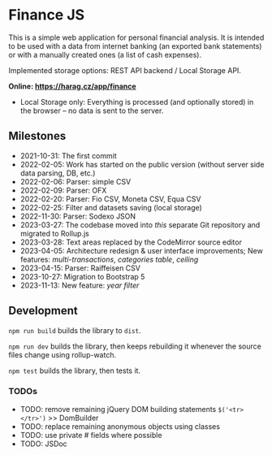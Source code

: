 # Finance JS
This is a simple web application for personal financial analysis.
It is intended to be used with a data from internet banking (an exported bank statements)
or with a manually created ones (a list of cash expenses).

Implemented storage options: REST API backend / Local Storage API.

**Online: https://harag.cz/app/finance**
- Local Storage only: Everything is processed (and optionally stored) in the browser – no data is sent to the server.

## Milestones
- 2021-10-31: The first commit
- 2022-02-05: Work has started on the public version (without server side data parsing, DB, etc.)
- 2022-02-06: Parser: simple CSV
- 2022-02-09: Parser: OFX
- 2022-02-20: Parser: Fio CSV, Moneta CSV, Equa CSV
- 2022-02-25: Filter and datasets saving (local storage)
- 2022-11-30: Parser: Sodexo JSON
- 2023-03-27: The codebase moved into *this* separate Git repository and migrated to Rollup.js
- 2023-03-28: Text areas replaced by the CodeMirror source editor
- 2023-04-05: Architecture redesign & user interface improvements; New features: *multi-transactions*, *categories table*, *ceiling*
- 2023-04-15: Parser: Raiffeisen CSV
- 2023-10-27: Migration to Bootstrap 5
- 2023-11-13: New feature: *year filter*

## Development

`npm run build` builds the library to `dist`.

`npm run dev` builds the library, then keeps rebuilding it whenever the source files change using rollup-watch.

`npm test` builds the library, then tests it.

### TODOs
- TODO: remove remaining jQuery DOM building statements `$('<tr></tr>')` >> DomBuilder
- TODO: replace remaining anonymous objects using classes
- TODO: use private # fields where possible
- TODO: JSDoc

